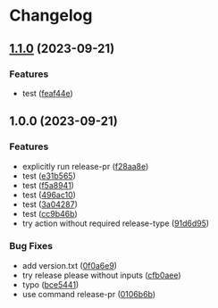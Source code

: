 # Changelog

## [1.1.0](https://github.com/telus/dx-release-please/compare/v1.0.0...v1.1.0) (2023-09-21)


### Features

* test ([feaf44e](https://github.com/telus/dx-release-please/commit/feaf44e93f2079585182448182fe5b153985016a))

## 1.0.0 (2023-09-21)


### Features

* explicitly run release-pr ([f28aa8e](https://github.com/telus/dx-release-please/commit/f28aa8efae76c37916058a3408c8c4507180e7ce))
* test ([e31b565](https://github.com/telus/dx-release-please/commit/e31b56540e9dd51ff75db4c3a20244b85246453c))
* test ([f5a8941](https://github.com/telus/dx-release-please/commit/f5a8941ac3ed22ba356cd8b3482f861e95e8c734))
* test ([496ac10](https://github.com/telus/dx-release-please/commit/496ac10de2ff578b76fcd24f4ac07a695b5aca25))
* test ([3a04287](https://github.com/telus/dx-release-please/commit/3a04287282dca83a0192cc7fa37220b981599020))
* test ([cc9b46b](https://github.com/telus/dx-release-please/commit/cc9b46b7e1369203782926dc7a57b291035fa342))
* try action without required release-type ([91d6d95](https://github.com/telus/dx-release-please/commit/91d6d9569deff66cc03b6af76965d9cf1aa93244))


### Bug Fixes

* add version.txt ([0f0a6e9](https://github.com/telus/dx-release-please/commit/0f0a6e96622058d1a2634a4edfda5e82a52553d2))
* try release please without inputs ([cfb0aee](https://github.com/telus/dx-release-please/commit/cfb0aeed46853328e1b259fa1cc9601e206b45b5))
* typo ([bce5441](https://github.com/telus/dx-release-please/commit/bce5441f7d250c17edcdc8032e158537c99cec89))
* use command release-pr ([0106b6b](https://github.com/telus/dx-release-please/commit/0106b6b0dd0ec91eaa69505021e512b13c993779))
